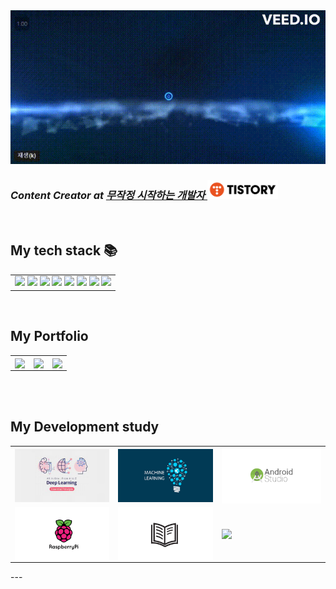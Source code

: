 <!--
**yoonhyochang/yoonhyochang** is a ✨ _special_ ✨ repository because its `README.md` (this file) appears on your GitHub profile.
<img src="image.jpg" align="left" width="100" height="100" alt="image description">


Here are some ideas to get you started:
- 🔭 I’m currently working on ...
- 🌱 I’m currently learning ...
- 👯 I’m looking to collaborate on ...
- 🤔 I’m looking for help with ...
- 💬 Ask me about ...
- 📫 How to reach me: ...
- 😄 Pronouns: ...
- ⚡ Fun fact: ...
-->

<img src="https://github.com/yoonhyochang/Warehouse/blob/main/hi%20(3).gif?raw=true"  width="1000" alt="안녕하세요 it 개발자를 꿈꾸는 윤효창입니다.">


<p>
  <em>
    <h3>
    Content Creator at
      <a href="https://parkit.tistory.com/">
        무작정 시작하는 개발자  <img src="https://github.com/yoonhyochang/Warehouse/blob/main/logotype.png?raw=true" height="30px" />
      </a>
    </h3>
  </em>

 
</p>

<br />
<h2> My tech stack 📚 </h2>

<table>
          <td>
            <img src="https://img.shields.io/badge/Java-007396?style=for-the-badge&logo=java&logoColor=white"/>
            <img src="https://img.shields.io/badge/HTML5-E34F26?style=for-the-badge&logo=HTML5&logoColor=white"/>
            <img src="https://img.shields.io/badge/CSS3-1572B6?style=for-the-badge&logo=CSS3&logoColor=white"/>
            <img src="https://img.shields.io/badge/JavaScript-F7DF1E?style=for-the-badge&logo=JavaScript&logoColor=white"/>
            <img src="https://img.shields.io/badge/Firebase-FFCA28?style=for-the-badge&logo=Firebase&logoColor=white"/>
            <img src="https://img.shields.io/badge/Oracle 11g-F80000?style=for-the-badge&logo=Oracle&logoColor=white"/>
            <img src="https://img.shields.io/badge/Git-F05032?style=for-the-badge&logo=Git&logoColor=white"/>
            <img src="https://img.shields.io/badge/GitHub-181717?style=for-the-badge&logo=GitHub&logoColor=white"/>
        </td>
    </tr>
</table>

<br/>

<h2>My Portfolio</h2>
<table>
  <tbody>
    <tr>
       <td>
        <a href="https://parkit.tistory.com/121" title="감정ai">
          <img align="center" src="https://user-images.githubusercontent.com/116787968/236611315-81d78f96-9e1b-49c9-93b8-c1dbeaae21bf.png" width="300" alt-text="TypeScript Course">
        </a>
      </td>
       <td>
        <a href="https://parkit.tistory.com/122" title="공공문서">
          <img align="center" src="https://user-images.githubusercontent.com/116787968/236611931-6fceec46-bcaa-4ba1-8db7-3b51b1bebf4e.png" width="300" alt-text="TypeScript Course">
        </a>
      </td>
        <td>
        <a href="https://parkit.tistory.com/123" title="업무협업">
          <img align="center" src="https://user-images.githubusercontent.com/116787968/236612459-527865fe-7d9e-4b86-a95e-6deb6b4f6b04.png" width="300" alt-text="TypeScript Course">
        </a>
      </td>
    </tr>
  </tbody>
</table>
<br/>
<br/>

<h2>My Development study</h2> 
<table>
  <tbody>
    <tr>
      <td>
        <a href="https://parkit.tistory.com/category/%EB%94%A5%EB%9F%AC%EB%8B%9D" title="딥러닝 공부">
          <img align="center" src="https://github.com/yoonhyochang/Warehouse/blob/main/deeb.png" width="300" alt-text="React Course">
        </a>
      </td>
      <td>
        <a href="https://parkit.tistory.com/category/%EB%A8%B8%EC%8B%A0%EB%9F%AC%EB%8B%9D" title="머신러닝">
          <img align="center" src="https://github.com/yoonhyochang/Warehouse/blob/main/Machine.png" width="300" alt-text="TypeScript Course">
        </a>
      </td>
      <td>
        <a href="https://parkit.tistory.com/category/%EC%95%88%EB%93%9C%EB%A1%9C%EC%9D%B4%EB%93%9C" title="안드로이드">
          <img align="center" src="https://github.com/yoonhyochang/Warehouse/blob/main/Android.png" width="300" alt-text="NodeJS Course">
        </a>
      </td>
    </tr>
    <tr>
      <td>
        <a href=https://parkit.tistory.com/category/%EB%9D%BC%EC%A6%88%EB%B2%A0%EB%A6%AC%ED%8C%8C%EC%9D%B4" title="라즈베리파이">
          <img align="center" src="https://github.com/yoonhyochang/Warehouse/blob/main/Raspberry.png" width="300" alt-text="React Course">
        </a>
      </td>
      <td>
        <a href="https://parkit.tistory.com/category/%EC%9D%BC%EA%B8%B0" title="일기">
          <img align="center" src="https://github.com/yoonhyochang/Warehouse/blob/main/diary.png" width="300" alt-text="TypeScript Course">
        </a>
      </td>       
      <td>
        <a href=https://parkit.tistory.com/category/%EB%85%BC%EB%AC%B8%EB%B2%88%EC%97%AD" title="논문번역">
          <img align="center" src="https://user-images.githubusercontent.com/116787968/236611228-df02c240-677b-4785-b295-1bf4eebbaa82.png" width="300" alt-text="TypeScript Course">
        </a>
      </td>                                                                                                                                          
         </tr>

  </tbody>
</table>
---

<p align="center">

</p>
